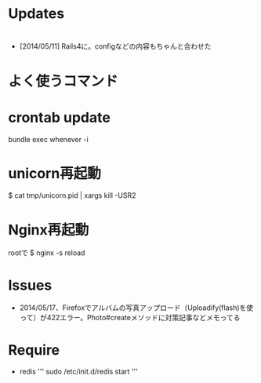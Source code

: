 #
# Updates
#
* [2014/05/11] Rails4に。configなどの内容もちゃんと合わせた

#
# よく使うコマンド
#

# crontab update
bundle exec whenever -i

# unicorn再起動
$ cat tmp/unicorn.pid | xargs kill -USR2


# Nginx再起動
rootで
$ nginx -s reload


# Issues

* 2014/05/17、Firefoxでアルバムの写真アップロード（Uploadify(flash)を使って）が422エラー。Photo#createメソッドに対策記事などメモってる


# Require

* redis
'''
sudo /etc/init.d/redis start
'''

